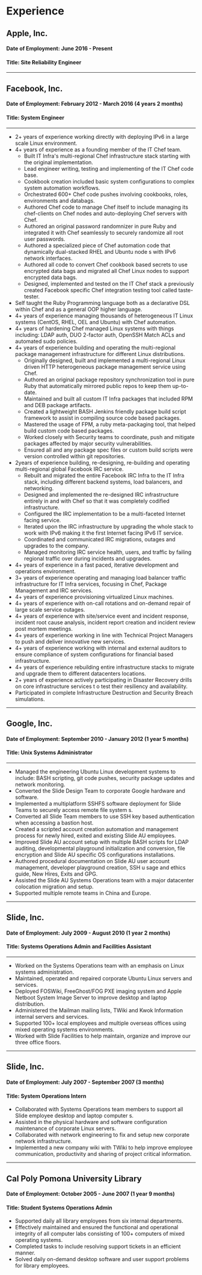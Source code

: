 Experience
==========

Apple, Inc.
-----------

#### Date of Employment: June 2016 - Present
#### Title: Site Reliability Engineer

---

Facebook, Inc.
--------------

#### Date of Employment: February 2012 - March 2016 (4 years 2 months)
#### Title: System Engineer

---

* 2+ years of experience working directly with deploying IPv6 in a large scale Linux environment.
* 4+ years of experience as a founding member of the IT Chef team.
    * Built IT Infra's multi-regional Chef infrastructure stack starting with the original implementation.
    * Lead engineer writing, testing and implementing of the IT Chef code base.
    * Cookbook creation included basic system configurations to complex system automation workflows.
    * Orchestrated 600+ Chef code pushes involving cookbooks, roles, environments and databags.
    * Authored Chef code to manage Chef itself to include managing its chef-clients on Chef nodes and auto-deploying Chef servers with Chef.
    * Authored an original password randomnizer in pure Ruby and integrated it with Chef seamlessly to securely randomize all root user passwords.
    * Authored a specialized piece of Chef automation code that dynamically dual-stacked RHEL and Ubuntu node s with IPv6 network interfaces.
    * Authored all code to convert Chef cookbook based secrets to use encrypted data bags and migrated all Chef Linux nodes to support encrypted data bags.
    * Designed, implemented and tested on the IT Chef stack a previously created Facebook specific Chef integration testing tool called taste-tester.
* Self taught the Ruby Programming language both as a declarative DSL within Chef and as a general OOP higher language.
* 4+ years of experience managing thousands of heterogeneous IT Linux systems (CentOS, RHEL, OEL and Ubuntu) with Chef automation.
* 4+ years of hardening Chef managed Linux systems with things including: LDAP auth, DUO 2-factor auth, OpenSSH Match ACLs and automated sudo policies.
* 4+ years of experience building and operating the multi-regional package management infrastructure for different Linux distributions.
    * Originally designed, built and implemented a multi-regional Linux driven HTTP heterogeneous package management service using Chef.
    * Authored an original package repository synchronization tool in pure Ruby that automatically mirrored public repos to keep them up-to-date.
    * Maintained and built all custom IT Infra packages that included RPM and DEB package artifacts.
    * Created a lightweight BASH Jenkins friendly package build script framework to assist in compiling source code based packages.
    * Mastered the usage of FPM, a ruby meta-packaging tool, that helped build custom code based packages.
    * Worked closely with Security teams to coordinate, push and mitigate packages affected by major security vulnerabilities.
    * Ensured all and any package spec files or custom build scripts were version controlled within git repositories.
* 2years of experience building, re-designing, re-building and operating multi-regional global Facebook IRC service.
    * Rebuilt and migrated the entire Facebook IRC Infra to the IT Infra stack, including different backend systems, load balancers, and networking.
    * Designed and implemented the re-designed IRC infrastructure entirely in and with Chef so that it was completely codified infrastructure.
    * Configured the IRC implementation to be a multi-faceted Internet facing service.
    * Iterated upon the IRC infrastructure by upgrading the whole stack to work with IPv6 making it the first Internet facing IPv6 IT service.
    * Coordinated and communicated IRC migrations, outages and upgrades to the company.
    * Managed monitoring IRC service health, users, and traffic by failing regional traffic over during incidents and upgrades.
* 4+ years of experience in a fast paced, iterative development and operations environment.
* 3+ years of experience operating and managing load balancer traffic infrastructure for IT Infra services, focusing in Chef, Package Management and IRC services.
* 4+ years of experience provisioning virtualized Linux machines.
* 4+ years of experience with on-call rotations and on-demand repair of large scale service outages.
* 4+ years of experience with site/service event and incident response, incident root cause analysis, incident report creation and incident review post mortem meetings.
* 4+ years of experience working in line with Technical Project Managers to push and deliver innovative new services.
* 4+ years of experience working with internal and external auditors to ensure compliance of system configurations for financial based infrastructure.
* 4+ years of experience rebuilding entire infrastructure stacks to migrate and upgrade them to different datacenters locations.
* 2+ years of experience actively participating in Disaster Recovery drills on core infrastructure services t o test their resiliency and availability.
* Participated in complete Infrastructure Destruction and Security Breach simulations.

---

Google, Inc.
------------

#### Date of Employment: September 2010 - January 2012 (1 year 5 months)
#### Title: Unix Systems Administrator

---

* Managed the engineering Ubuntu Linux development systems to include: BASH scripting, git code pushes, security package updates and network monitoring.
* Converted the Slide Design Team to corporate Google hardware and software.
* Implemented a multiplatform SSHFS software deployment for Slide Teams to securely access remote file system s.
* Converted all Slide Team members to use SSH key based authentication when accessing a bastion host.
* Created a scripted account creation automation and management process for newly hired, exited and existing Slide AU employees.
* Improved Slide AU account setup with multiple BASH scripts for LDAP auditing, developmental playground initialization and conversion, file encryption and Slide AU specific OS configurations installations.
* Authored procedural documentation on Slide AU user account management, developer playground creation, SSH u sage and ethics guide, New Hires, Exits and GPG.
* Assisted the Slide AU Systems Operations team with a major datacenter colocation migration and setup.
* Supported multiple remote teams in China and Europe.

---

Slide, Inc.
-----------

#### Date of Employment: July 2009 - August 2010 (1 year 2 months)
#### Title: Systems Operations Admin and Facilities Assistant

---

* Worked on the Systems Operations team with an emphasis on Linux systems administration.
* Maintained, operated and repaired corporate Ubuntu Linux servers and services.
* Deployed FOSWiki, FreeGhost/FOG PXE imaging system and Apple Netboot System Image Server to improve desktop and laptop distribution.
* Administered the Mailman mailing lists, TWiki and Kwok Information internal servers and services.
* Supported 100+ local employees and multiple overseas offices using mixed operating systems environments.
* Worked with Slide Facilities to help maintain, organize and improve our three office floors.

---

Slide, Inc.
-----------

#### Date of Employment: July 2007 - September 2007 (3 months)
#### Title: System Operations Intern

* Collaborated with Systems Operations team members to support all Slide employee desktop and laptop computer s.
* Assisted in the physical hardware and software configuration maintenance of corporate Linux servers.
* Collaborated with network engineering to fix and setup new corporate network infrastructure.
* Implemented a new company wiki with TWiki to help improve employee communication, productivity and sharing of project critical information.

---

Cal Poly Pomona University Library
----------------------------------

#### Date of Employment: October 2005 - June 2007 (1 year 9 months)
#### Title: Student Systems Operations Admin

* Supported daily all library employees from six internal departments.
* Effectively maintained and ensured the functional and operational integrity of all computer labs consisting of 100+ computers of mixed operating systems.
* Completed tasks to include resolving support tickets in an efficient manner.
* Solved daily on-demand desktop software and user support problems for library employees.
